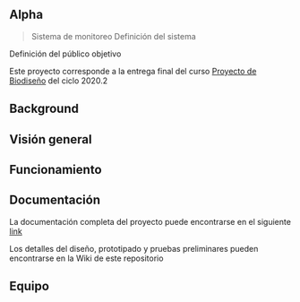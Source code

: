 ## Alpha

> Sistema de monitoreo
Definición del sistema

Definición del público objetivo

Este proyecto corresponde a la entrega final del curso [Proyecto de Biodiseño](https://biodesign-project-1.github.io/) del ciclo 2020.2

## Background

## Visión general

## Funcionamiento

## Documentación
La documentación completa del proyecto puede encontrarse en el siguiente [link](https://pdbalpha.wordpress.com/)

Los detalles del diseño, prototipado y pruebas preliminares pueden encontrarse en la Wiki de este repositorio

## Equipo
